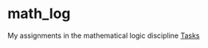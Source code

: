 # math_log
My assignments in the mathematical logic discipline
[Tasks](https://github.com/kkkooolllyyyaaa/math_log/Tasks.pdf)
